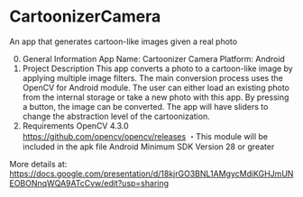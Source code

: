 # CartoonizerCamera
An app that generates cartoon-like images given a real photo


0. General Information
App Name: Cartoonizer Camera	Platform: Android
1. Project Description
This app converts a photo to a cartoon-like image by applying multiple image filters. The main conversion process uses the OpenCV for Android module. The user can either load an existing photo from the internal storage or take a new photo with this app. By pressing a button, the image can be converted. The app will have sliders to change the abstraction level of the cartoonization.
2. Requirements
	OpenCV 4.3.0	https://github.com/opencv/opencv/releases
		・This module will be included in the apk file
	Android Minimum SDK Version 28 or greater

More details at:
https://docs.google.com/presentation/d/18kjrGO3BNL1AMgycMdiKGHJmUNEOBONnqWQA9ATcCvw/edit?usp=sharing
